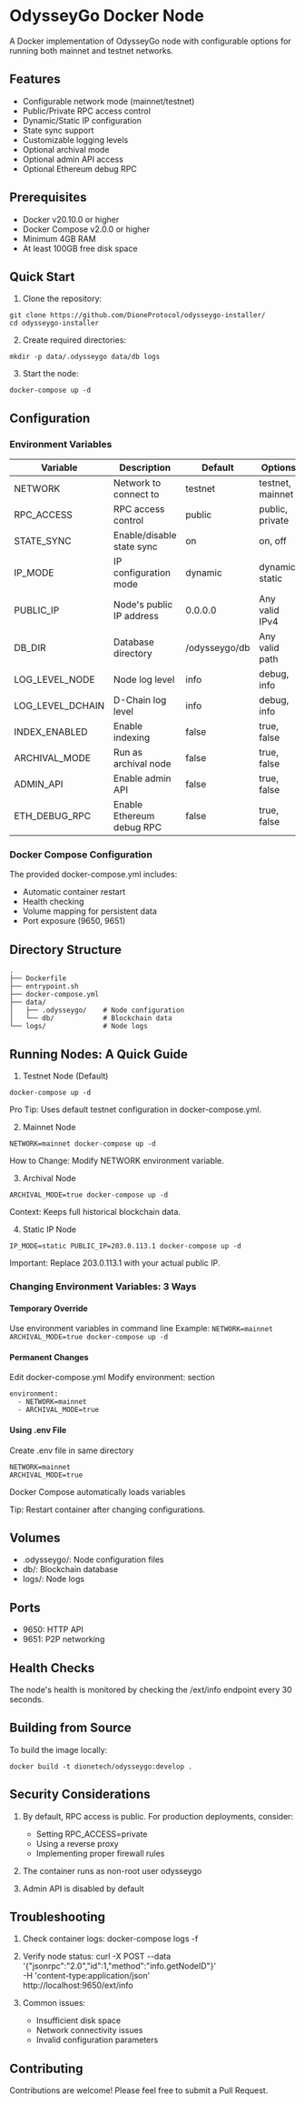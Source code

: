 # OdysseyGo Docker Node

A Docker implementation of OdysseyGo node with configurable options for running both mainnet and testnet networks.

## Features

- Configurable network mode (mainnet/testnet)
- Public/Private RPC access control
- Dynamic/Static IP configuration
- State sync support
- Customizable logging levels
- Optional archival mode
- Optional admin API access
- Optional Ethereum debug RPC

## Prerequisites

- Docker v20.10.0 or higher
- Docker Compose v2.0.0 or higher
- Minimum 4GB RAM
- At least 100GB free disk space

## Quick Start

1. Clone the repository:
```
git clone https://github.com/DioneProtocol/odysseygo-installer/
cd odysseygo-installer
```

2. Create required directories:
```
mkdir -p data/.odysseygo data/db logs
```

3. Start the node:
```
docker-compose up -d
```

## Configuration

### Environment Variables

| Variable | Description | Default | Options |
|----------|-------------|---------|----------|
| NETWORK | Network to connect to | testnet | testnet, mainnet |
| RPC_ACCESS | RPC access control | public | public, private |
| STATE_SYNC | Enable/disable state sync | on | on, off |
| IP_MODE | IP configuration mode | dynamic | dynamic, static |
| PUBLIC_IP | Node's public IP address | 0.0.0.0 | Any valid IPv4 |
| DB_DIR | Database directory | /odysseygo/db | Any valid path |
| LOG_LEVEL_NODE | Node log level | info | debug, info |
| LOG_LEVEL_DCHAIN | D-Chain log level | info | debug, info |
| INDEX_ENABLED | Enable indexing | false | true, false |
| ARCHIVAL_MODE | Run as archival node | false | true, false |
| ADMIN_API | Enable admin API | false | true, false |
| ETH_DEBUG_RPC | Enable Ethereum debug RPC | false | true, false |

### Docker Compose Configuration

The provided docker-compose.yml includes:
- Automatic container restart
- Health checking
- Volume mapping for persistent data
- Port exposure (9650, 9651)

## Directory Structure

```
.
├── Dockerfile
├── entrypoint.sh
├── docker-compose.yml
├── data/
│   ├── .odysseygo/    # Node configuration
│   └── db/            # Blockchain data
└── logs/              # Node logs
```


## Running Nodes: A Quick Guide

1. Testnet Node (Default)

`docker-compose up -d`

Pro Tip: Uses default testnet configuration in docker-compose.yml.

2. Mainnet Node

`NETWORK=mainnet docker-compose up -d`

How to Change: Modify NETWORK environment variable.

3. Archival Node

`ARCHIVAL_MODE=true docker-compose up -d`

Context: Keeps full historical blockchain data.

4. Static IP Node

`IP_MODE=static PUBLIC_IP=203.0.113.1 docker-compose up -d`

Important: Replace 203.0.113.1 with your actual public IP.


### Changing Environment Variables: 3 Ways

#### Temporary Override

Use environment variables in command line
Example: `NETWORK=mainnet ARCHIVAL_MODE=true docker-compose up -d`


#### Permanent Changes

Edit docker-compose.yml
Modify environment: section

```
environment:
  - NETWORK=mainnet
  - ARCHIVAL_MODE=true
```

#### Using .env File

Create .env file in same directory
```
NETWORK=mainnet
ARCHIVAL_MODE=true
```

Docker Compose automatically loads variables

Tip: Restart container after changing configurations. 

## Volumes

- .odysseygo/: Node configuration files
- db/: Blockchain database
- logs/: Node logs

## Ports

- 9650: HTTP API
- 9651: P2P networking

## Health Checks

The node's health is monitored by checking the /ext/info endpoint every 30 seconds.

## Building from Source

To build the image locally:

`docker build -t dionetech/odysseygo:develop .`

## Security Considerations

1. By default, RPC access is public. For production deployments, consider:
   - Setting RPC_ACCESS=private
   - Using a reverse proxy
   - Implementing proper firewall rules

2. The container runs as non-root user odysseygo

3. Admin API is disabled by default

## Troubleshooting

1. Check container logs:
docker-compose logs -f

2. Verify node status:
curl -X POST --data '{"jsonrpc":"2.0","id":1,"method":"info.getNodeID"}' \
    -H 'content-type:application/json' \
    http://localhost:9650/ext/info

3. Common issues:
   - Insufficient disk space
   - Network connectivity issues
   - Invalid configuration parameters

## Contributing

Contributions are welcome! Please feel free to submit a Pull Request.
